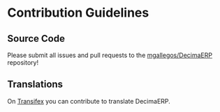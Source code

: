 # Contribution Guidelines

## Source Code

Please submit all issues and pull requests to the [mgallegos/DecimaERP](http://github.com/mgallegos/decimaERP) repository!

## Translations

On [Transifex](https://www.transifex.com/projects/p/decimaerp/) you can contribute to translate DecimaERP.
